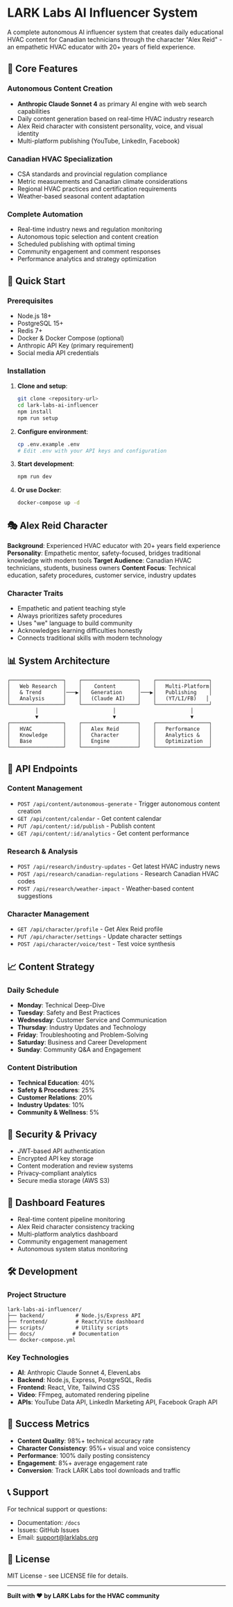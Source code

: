 # LARK Labs AI Influencer System

A complete autonomous AI influencer system that creates daily educational HVAC content for Canadian technicians through the character "Alex Reid" - an empathetic HVAC educator with 20+ years of field experience.

## 🤖 Core Features

### Autonomous Content Creation
- **Anthropic Claude Sonnet 4** as primary AI engine with web search capabilities
- Daily content generation based on real-time HVAC industry research
- Alex Reid character with consistent personality, voice, and visual identity
- Multi-platform publishing (YouTube, LinkedIn, Facebook)

### Canadian HVAC Specialization
- CSA standards and provincial regulation compliance
- Metric measurements and Canadian climate considerations
- Regional HVAC practices and certification requirements
- Weather-based seasonal content adaptation

### Complete Automation
- Real-time industry news and regulation monitoring
- Autonomous topic selection and content creation
- Scheduled publishing with optimal timing
- Community engagement and comment responses
- Performance analytics and strategy optimization

## 🚀 Quick Start

### Prerequisites
- Node.js 18+ 
- PostgreSQL 15+
- Redis 7+
- Docker & Docker Compose (optional)
- Anthropic API Key (primary requirement)
- Social media API credentials

### Installation

1. **Clone and setup**:
   ```bash
   git clone <repository-url>
   cd lark-labs-ai-influencer
   npm install
   npm run setup
   ```

2. **Configure environment**:
   ```bash
   cp .env.example .env
   # Edit .env with your API keys and configuration
   ```

3. **Start development**:
   ```bash
   npm run dev
   ```

4. **Or use Docker**:
   ```bash
   docker-compose up -d
   ```

## 🎭 Alex Reid Character

**Background**: Experienced HVAC educator with 20+ years field experience
**Personality**: Empathetic mentor, safety-focused, bridges traditional knowledge with modern tools
**Target Audience**: Canadian HVAC technicians, students, business owners
**Content Focus**: Technical education, safety procedures, customer service, industry updates

### Character Traits
- Empathetic and patient teaching style
- Always prioritizes safety procedures
- Uses "we" language to build community
- Acknowledges learning difficulties honestly
- Connects traditional skills with modern technology

## 📊 System Architecture

```
┌─────────────────┐    ┌──────────────────┐    ┌─────────────────┐
│   Web Research  │    │    Content       │    │   Multi-Platform│
│   & Trend       │───▶│   Generation     │───▶│   Publishing    │
│   Analysis      │    │   (Claude AI)    │    │   (YT/LI/FB)   │
└─────────────────┘    └──────────────────┘    └─────────────────┘
         │                        │                        │
         ▼                        ▼                        ▼
┌─────────────────┐    ┌──────────────────┐    ┌─────────────────┐
│   HVAC          │    │   Alex Reid      │    │   Performance   │
│   Knowledge     │    │   Character      │    │   Analytics &   │
│   Base          │    │   Engine         │    │   Optimization  │
└─────────────────┘    └──────────────────┘    └─────────────────┘
```

## 🔧 API Endpoints

### Content Management
- `POST /api/content/autonomous-generate` - Trigger autonomous content creation
- `GET /api/content/calendar` - Get content calendar
- `PUT /api/content/:id/publish` - Publish content
- `GET /api/content/:id/analytics` - Get content performance

### Research & Analysis
- `POST /api/research/industry-updates` - Get latest HVAC industry news
- `POST /api/research/canadian-regulations` - Research Canadian HVAC codes
- `POST /api/research/weather-impact` - Weather-based content suggestions

### Character Management
- `GET /api/character/profile` - Get Alex Reid profile
- `PUT /api/character/settings` - Update character settings
- `POST /api/character/voice/test` - Test voice synthesis

## 📈 Content Strategy

### Daily Schedule
- **Monday**: Technical Deep-Dive
- **Tuesday**: Safety and Best Practices  
- **Wednesday**: Customer Service and Communication
- **Thursday**: Industry Updates and Technology
- **Friday**: Troubleshooting and Problem-Solving
- **Saturday**: Business and Career Development
- **Sunday**: Community Q&A and Engagement

### Content Distribution
- **Technical Education**: 40%
- **Safety & Procedures**: 25%
- **Customer Relations**: 20%
- **Industry Updates**: 10%
- **Community & Wellness**: 5%

## 🔐 Security & Privacy

- JWT-based API authentication
- Encrypted API key storage
- Content moderation and review systems
- Privacy-compliant analytics
- Secure media storage (AWS S3)

## 📱 Dashboard Features

- Real-time content pipeline monitoring
- Alex Reid character consistency tracking
- Multi-platform analytics dashboard
- Community engagement management
- Autonomous system status monitoring

## 🛠 Development

### Project Structure
```
lark-labs-ai-influencer/
├── backend/          # Node.js/Express API
├── frontend/         # React/Vite dashboard
├── scripts/          # Utility scripts
├── docs/            # Documentation
└── docker-compose.yml
```

### Key Technologies
- **AI**: Anthropic Claude Sonnet 4, ElevenLabs
- **Backend**: Node.js, Express, PostgreSQL, Redis
- **Frontend**: React, Vite, Tailwind CSS
- **Video**: FFmpeg, automated rendering pipeline
- **APIs**: YouTube Data API, LinkedIn Marketing API, Facebook Graph API

## 🎯 Success Metrics

- **Content Quality**: 98%+ technical accuracy rate
- **Character Consistency**: 95%+ visual and voice consistency
- **Performance**: 100% daily posting consistency
- **Engagement**: 8%+ average engagement rate
- **Conversion**: Track LARK Labs tool downloads and traffic

## 📞 Support

For technical support or questions:
- Documentation: `/docs`
- Issues: GitHub Issues
- Email: support@larklabs.org

## 📄 License

MIT License - see LICENSE file for details.

---

**Built with ❤️ by LARK Labs for the HVAC community**
